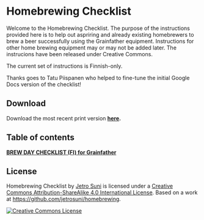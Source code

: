 # Homebrewing Checklist

Welcome to the Homebrewing Checklist. The purpose of the instructions provided here is to help out aspriring and already existing homebrewers to brew a beer successfully using the Grainfather equipment. Instructions for other home brewing equipment may or may not be added later. The instrucions have been released under Creative Commons.

The current set of instructions is Finnish-only.

Thanks goes to Tatu Piispanen who helped to fine-tune the initial Google Docs version of the checklist!

## Download

Download the most recent print version **[here](https://github.com/jetrosuni/homebrewing/blob/master/pdf/).**

## Table of contents

**[BREW DAY CHECKLIST (FI) for Grainfather](https://github.com/jetrosuni/homebrewing/blob/master/BrewDayChecklist-Grainfather.fi.md)**

## License

Homebrewing Checklist by [Jetro Suni](https://www.jetrosuni.com) is licensed under a [Creative Commons Attribution-ShareAlike 4.0 International License](http://creativecommons.org/licenses/by-sa/4.0/).
Based on a work at https://github.com/jetrosuni/homebrewing.


<a rel="license" href="http://creativecommons.org/licenses/by-sa/4.0/"><img alt="Creative Commons License" style="border-width:0" src="https://i.creativecommons.org/l/by-sa/4.0/88x31.png" /></a>
